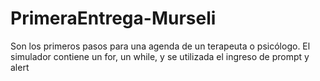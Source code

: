 # PrimeraEntrega-Murseli
Son los primeros pasos para una agenda de un terapeuta o psicólogo.
El simulador contiene un for, un while, y se utilizada el ingreso de prompt y alert
